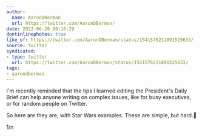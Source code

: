```yaml
---
author:
  name: AaronDBerman
  url: https://twitter.com/AaronDBerman/
date: 2022-06-28 00:16:29
dontinlinephotos: true
like_of: https://twitter.com/AaronDBerman/status/1541576231891525633/
source: twitter
syndicated:
- type: twitter
  url: https://twitter.com/AaronDBerman/status/1541576231891525633/
tags:
- aarondberman
---
```


I'm recently reminded that the tips I learned editing the President's Daily Brief can help anyone writing on complex issues, like for busy executives, or for random people on Twitter.



So here are they are, with Star Wars examples. These are simple, but hard.🧵



1/n